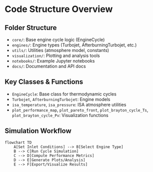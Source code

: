 # Code Structure Overview

## Folder Structure
- `core/`: Base engine cycle logic (EngineCycle)
- `engines/`: Engine types (Turbojet, AfterburningTurbojet, etc.)
- `utils/`: Utilities (atmosphere model, constants)
- `visualization/`: Plotting and analysis tools
- `notebooks/`: Example Jupyter notebooks
- `docs/`: Documentation and API docs

## Key Classes & Functions
- `EngineCycle`: Base class for thermodynamic cycles
- `Turbojet`, `AfterburningTurbojet`: Engine models
- `isa_temperature`, `isa_pressure`: ISA atmosphere utilities
- `plot_performance_map`, `plot_pareto_front`, `plot_brayton_cycle_Ts`, `plot_brayton_cycle_Pv`: Visualization functions

## Simulation Workflow
```mermaid
flowchart TD
    A[Set Inlet Conditions] --> B[Select Engine Type]
    B --> C[Run Cycle Simulation]
    C --> D[Compute Performance Metrics]
    D --> E[Generate Plots/Analysis]
    E --> F[Export/Visualize Results]
``` 